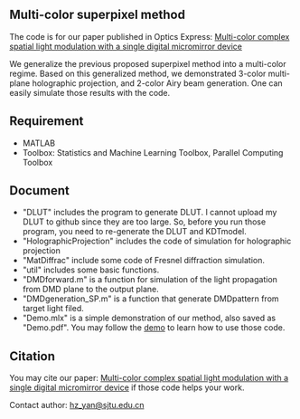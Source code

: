 ## Multi-color superpixel method 
The code is for our paper published in Optics Express: [Multi-color complex spatial light modulation with a single digital micromirror device](https://opg.optica.org/oe/abstract.cfm?doi=10.1364/OE.494238)

We generalize the previous proposed superpixel method into a multi-color regime. Based on this generalized method, we demonstrated 3-color multi-plane holographic projection, and 2-color Airy beam generation. One can easily simulate those results with the code.

## Requirement
- MATLAB
- Toolbox: Statistics and Machine Learning Toolbox, Parallel Computing Toolbox

## Document
- "DLUT" includes the program to generate DLUT. I cannot upload my DLUT to github since they are too large. So, before you run those program, you need to re-generate the DLUT and KDTmodel. 
- "HolographicProjection" includes the code of simulation for holographic projection
- "MatDiffrac" include some code of Fresnel diffraction simulation.
- "util" includes some basic functions.
- "DMDforward.m" is a function for simulation of the light propagation from DMD plane to the output plane.
- "DMDgeneration_SP.m" is a function that generate DMDpattern from target light filed.
- "Demo.mlx" is a simple demonstration of our method, also saved as "Demo.pdf". 
You may follow the [demo](Demo.pdf) to learn how to use those code. 

## Citation
You may cite our paper: [Multi-color complex spatial light modulation with a single digital micromirror device](https://opg.optica.org/oe/abstract.cfm?doi=10.1364/OE.494238) if those code helps your work. 

Contact author: hz_yan@sjtu.edu.cn
